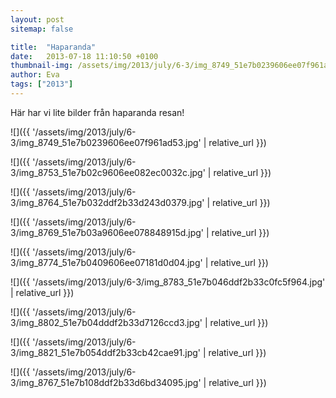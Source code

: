 ```yaml
---
layout: post
sitemap: false

title:  "Haparanda"
date:   2013-07-18 11:10:50 +0100
thumbnail-img: /assets/img/2013/july/6-3/img_8749_51e7b0239606ee07f961ad53.jpg
author: Eva
tags: ["2013"]
---
```


Här har vi lite bilder från haparanda resan!

![]({{ '/assets/img/2013/july/6-3/img_8749_51e7b0239606ee07f961ad53.jpg'  | relative_url }})

![]({{ '/assets/img/2013/july/6-3/img_8753_51e7b02c9606ee082ec0032c.jpg'  | relative_url }})

![]({{ '/assets/img/2013/july/6-3/img_8764_51e7b032ddf2b33d243d0379.jpg'  | relative_url }})

![]({{ '/assets/img/2013/july/6-3/img_8769_51e7b03a9606ee078848915d.jpg'  | relative_url }})

![]({{ '/assets/img/2013/july/6-3/img_8774_51e7b0409606ee07181d0d04.jpg'  | relative_url }})

![]({{ '/assets/img/2013/july/6-3/img_8783_51e7b046ddf2b33c0fc5f964.jpg'  | relative_url }})

![]({{ '/assets/img/2013/july/6-3/img_8802_51e7b04dddf2b33d7126ccd3.jpg'  | relative_url }})

![]({{ '/assets/img/2013/july/6-3/img_8821_51e7b054ddf2b33cb42cae91.jpg'  | relative_url }})

![]({{ '/assets/img/2013/july/6-3/img_8767_51e7b108ddf2b33d6bd34095.jpg'  | relative_url }})

